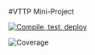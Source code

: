 #VTTP Mini-Project

[![Compile, test, deploy](https://github.com/glidingeagle/day12-giphy/actions/workflows/main.yaml/badge.svg)](https://github.com/glidingeagle/day12-giphy/actions/workflows/main.yaml)

![Coverage](https://vttpminiproj-book.sgp1.digitaloceanspaces.com/coverage/VTTP_Book_Project/jacoco.svg)